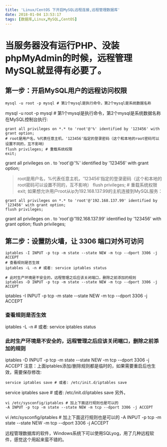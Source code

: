 ```yaml
---
title: 'Linux/CentOS 下开启MySQL远程连接,远程管理数据库'
date: 2018-01-04 13:53:17
tags: [数据库,Linux,MySQL,CentOS]
---
```


# 当服务器没有运行PHP、没装phpMyAdmin的时候，远程管理MySQL就显得有必要了。

<!-- more -->


## 第一步：开启MySQL用户的远程访问权限
```mysql
mysql -u root -p mysql # 第1个mysql是执行命令，第2个mysql是系统数据名称
```
mysql -u root -p mysql # 第1个mysql是执行命令，第2个mysql是系统数据名称
在MySQL控制台执行:
```mysql
grant all privileges on *.* to 'root'@'%' identified by '123456' with grant option;
# root是用户名，%代表任意主机，'123456'指定的登录密码（这个和本地的root密码可以设置不同的，互不影响）
flush privileges; # 重载系统权限
exit;
```
grant all privileges on *.* to 'root'@'%' identified by '123456' with grant option;
> root是用户名，%代表任意主机，'123456'指定的登录密码（这个和本地的root密码可以设置不同的，互不影响）
flush privileges; # 重载系统权限
exit;
如果想允许用户root从ip为192.168.137.99的主机连接到MySQL服务：

```mysql
grant all privileges on *.* to 'root'@'192.168.137.99' identified by '123456' with grant option;
flush privileges;

```
grant all privileges on *.* to 'root'@'192.168.137.99' identified by '123456' with grant option;
flush privileges;
 
## 第二步：设置防火墙，让 3306 端口对外可访问
```mysql
iptables -I INPUT -p tcp -m state --state NEW -m tcp --dport 3306 -j ACCEPT
# 查看规则是否生效
iptables -L -n # 或者: service iptables status
 
# 此时生产环境是不安全的，远程管理之后应该关闭端口，删除之前添加的规则
iptables -D INPUT -p tcp -m state --state NEW -m tcp --dport 3306 -j ACCEPT
```
iptables -I INPUT -p tcp -m state --state NEW -m tcp --dport 3306 -j ACCEPT
### 查看规则是否生效
iptables -L -n # 或者: service iptables status
 
### 此时生产环境是不安全的，远程管理之后应该关闭端口，删除之前添加的规则
iptables -D INPUT -p tcp -m state --state NEW -m tcp --dport 3306 -j ACCEPT
注意：上面iptables添加/删除规则都是临时的，如果需要重启后也生效，需要保存修改:
```mysql
service iptables save # 或者: /etc/init.d/iptables save
```
service iptables save # 或者: /etc/init.d/iptables save
另外，
```mysql
vi /etc/sysconfig/iptables # 加上下面这行规则也是可以的
-A INPUT -p tcp -m state --state NEW -m tcp --dport 3306 -j ACCEPT
```
vi /etc/sysconfig/iptables # 加上下面这行规则也是可以的
-A INPUT -p tcp -m state --state NEW -m tcp --dport 3306 -j ACCEPT

远程管理数据库的软件，Windows系统下可以使用SQLyog，用了几种远程软件，感觉这个用起来蛮不错的。
 
